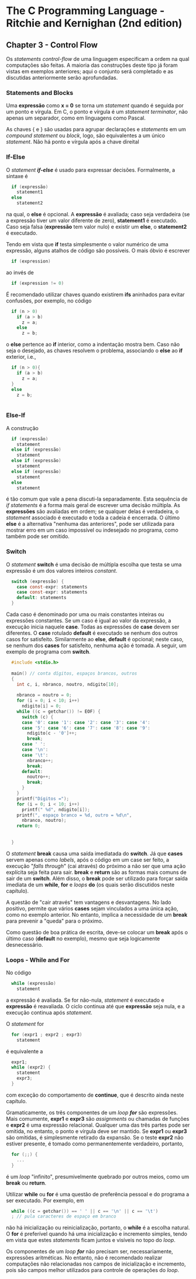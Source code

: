 # The C Programming Language - Ritchie and Kernighan (2nd edition)
## Chapter 3 - Control Flow

Os _statements control-flow_ de uma linguagem especificam a ordem na qual computações são feitas. A maioria das construções deste tipo já foram vistas em exemplos anteriores; aqui o conjunto será completado e as discutidas anteriormente serão aprofundadas.

### Statements and Blocks

Uma **expressão** como **x = 0** se torna um _statement_ quando é seguida por um ponto e vírgula. Em C, o ponto e vírgula é um _statement terminator_, não apenas um separador, como em linguagens como Pascal.

As chaves { e } são usadas para agrupar declarações e _statements_ em um _compound statement_ ou _block_, logo, são equivalentes a um único _statement_. Não há ponto e vírgula após a chave direital

### If-Else

O _statement **if-else**_ é usado para expressar decisões. Formalmente, a sintaxe é

```c
  if (expressão)
    statement1
  else
    statement2
```

na qual, o **else** é opcional. A **expressão** é avaliada; caso seja verdadeira (se a expressão tiver um valor diferente de zero), **statement1** é executado. Caso seja falsa (**expressão** tem valor nulo) e existir um **else**, o **statement2** é executado.

Tendo em vista que **if** testa simplesmente o valor numérico de uma expressão, alguns atalhos de código são possíveis. O mais óbvio é escrever

```c
  if (expression)
```

ao invés de

```c
  if (expression != 0)
```

É recomendado utilizar chaves quando existirem **ifs** aninhados para evitar confusões, por exemplo, no código

```c
  if (n > 0)
    if (a > b)
      z = a;
    else 
      z = b;
```

o **else** pertence ao **if** interior, como a indentação mostra bem. Caso não seja o desejado, as chaves resolvem o problema, associando o **else** ao **if** exterior, i.e.,

```c
  if (n > 0){
    if (a > b)
      z = a;
  }
  else
    z = b;
      
```

### Else-If

A construção

```c
  if (expressão)
    statement
  else if (expressão)
    statement
  else if (expressão)
    statement
  else if (expressão)
    statement 
  else
    statement
```

é tão comum que vale a pena discuti-la separadamente. Esta sequência de _if statements_ é a forma mais geral de escrever uma decisão múltipla. As **expressões** são avaliadas em ordem; se qualquer delas é verdadeira, o _statement_ associado é executado e toda a cadeia é encerrada. O último **else** é a alternativa "nenhuma das anteriores", pode ser utilizada para mostrar erro em um caso impossível ou indesejado no programa, como também pode ser omitido.

### Switch

O _statement_ **switch** é uma decisão de múltipla escolha que testa se uma expressão é um dos valores inteiros _constant_.

```c
  switch (expressão) {
    case const-expr: statements
    case const-expr: statements
    default: statements
  }
```

Cada caso é denominado por uma ou mais constantes inteiras ou expressões constantes. Se um caso é igual ao valor da expressão, a execução inicia naquele **case**. Todas as expressões de **case** devem ser diferentes. O **case** rotulado **default** é executado se nenhum dos outros casos for satisfeito. Similarmente ao **else**, **default** é opcional; neste caso, se nenhum dos **cases** for satisfeito, nenhuma ação é tomada. A seguir, um exemplo de programa com **switch**.

```c
  #include <stdio.h>
  
  main() // conta dígitos, espaços brancos, outros
  {
    int c, i, nbranco, noutro, ndigito[10];
    
    nbranco = noutro = 0;
    for (i = 0; i < 10; i++)
      ndigito[i] = 0;
    while ((c = getchar()) != EOF) {
      switch (c) {
      case '0': case '1': case '2': case '3': case '4':
      case '5': case '6': case '7': case '8': case '9':
        ndigito[c - '0']++;
        break;
      case ' ':
      case '\n':
      case '\t':
        nbranco++;
        break;
      default:
        noutro++;
        break;
      }
    }
    printf("Dígitos =");
    for (i = 0; i < 10; i++)
      printf(" %d", ndigito[i]);
    printf(", espaço branco = %d, outro = %d\n", 
      nbranco, noutro);
    return 0;
 
  
  }
```

O _statement_ **break** causa uma saída imediatada do **switch**. Já que **cases** servem apenas como _labels_, após o código em um case ser feito, a execução "_falls through_" (cai através) do próximo a não ser que uma ação explícita seja feita para sair. **break** e **return** são as formas mais comuns de sair de um **switch**. Além disso, o **break** pode ser utilizado para forçar saída imediata de um **while**, **for** e _loops_ **do** (os quais serão discutidos neste capítulo).

A questão de "cair através" tem vantagens e desvantagens. No lado positivo, permite que vários **cases** sejam vinculados a uma única ação, como no exemplo anterior. No entanto, implica a necessidade de um **break** para prevenir a "queda" para o próximo.

Como questão de boa prática de escrita, deve-se colocar um **break** após o último caso (**default** no exemplo), mesmo que seja logicamente desnecessário.

### Loops - While and For

No código

```c
  while (expressão)
    statement
```

a expressão é avaliada. Se for não-nula, _statement_ é executado e **expressão** é reavaliada. O ciclo continua até que **expressão** seja nula, e a execução continua após _statement_.

O _statement_ for

```c
  for (expr1 ; expr2 ; expr3)
    statement
```

é equivalente a 

```c
  expr1;
  while (expr2) {
    statement
    expr3;
  }
```

com exceção do comportamento de **continue**, que é descrito ainda neste capítulo.

Gramaticamente, os três componentes de um _loop **for**_ são expressões. Mais comumente, **expr1** e **expr3** são _assignments_ ou chamadas de funções e **expr2** é uma expressão relacional. Qualquer uma das três partes pode ser omitida, no entanto, o ponto e vírgula deve ser mantido. Se **expr1** ou **expr3** são omitidas, é simplesmente retirado da expansão. Se o teste **expr2** não estiver presente, é tomado como permanentemente verdadeiro, portanto,

```c
  for (;;) {
    ...
  }
```

é um _loop_ "infinito", presumivelmente quebrado por outros meios, como um **break** ou **return**.

Utilizar **while** ou **for** é uma questão de preferência pessoal e do programa a ser executado. Por exemplo, em

```c
  while ((c = getchar()) == ' ' || c == '\n' || c == '\t')
  ; // pula caracteres de espaço em branco
```

não há inicialização ou reinicialização, portanto, o **while** é a escolha natural. O **for** é preferível quando há uma inicialização e incremento simples, tendo em vista que estes _statements_ ficam juntos e visíveis no topo do _loop_.

Os componentes de um _loop **for**_ não precisam ser, necessariamente, expressões aritméticas. No entanto, não é recomendado realizar computações não relacionadas nos campos de inicialização e incremento, pois são campos melhor utilizados para controle de operações do _loop_.
